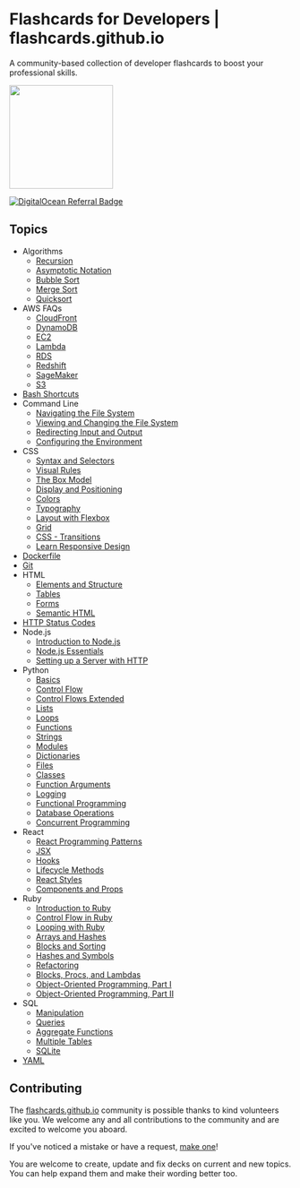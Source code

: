 # Flashcards for Developers | flashcards.github.io

A community-based collection of developer flashcards to boost your professional skills.

<a href="https://flashcards.io" target="_blank"><img width="185" src="https://flashcardsio.s3.us-east-2.amazonaws.com/assets/sponsored.png"></a>

<a href="https://www.digitalocean.com/?refcode=6f109bebd85a&utm_campaign=Referral_Invite&utm_medium=Referral_Program&utm_source=badge"><img src="https://web-platforms.sfo2.cdn.digitaloceanspaces.com/WWW/Badge%201.svg" alt="DigitalOcean Referral Badge" /></a>

## Topics

- Algorithms
  - [Recursion](https://flashcards.io/app/?url=https://www.codecademy.com/learn/fscj-22-algorithms/modules/wdcp-22-recursion-d930f071-374e-444b-b8d1-f6229c2c3735/cheatsheet)
  - [Asymptotic Notation](https://flashcards.io/app/?url=https://www.codecademy.com/learn/fscj-22-algorithms/modules/wdcp-22-asymptotic-notation-955d9102-9539-4c54-a9ba-855b94dc9a17/cheatsheet)
  - [Bubble Sort](https://flashcards.io/app/?url=https://www.codecademy.com/learn/fscj-22-algorithms/modules/wdcp-22-bubble-sort-d5360ece-398e-41ba-9747-92907fee92e0/cheatsheet)
  - [Merge Sort](https://flashcards.io/app/?url=https://www.codecademy.com/learn/fscj-22-algorithms/modules/wdcp-22-merge-sort-8c032673-eb72-45a9-9ec9-99db73aa5f8d/cheatsheet)
  - [Quicksort](https://flashcards.io/app/?url=https://www.codecademy.com/learn/fscj-22-algorithms/modules/wdcp-22-quicksort-36491b24-c957-4536-9d1e-5651678a0d19/cheatsheet)
- AWS FAQs
  - [CloudFront](https://flashcards.io/app/?url=https://aws.amazon.com/cloudfront/faqs/)
  - [DynamoDB](https://flashcards.io/app/?url=https://aws.amazon.com/dynamodb/faqs/)
  - [EC2](https://flashcards.io/app/?url=https://aws.amazon.com/ec2/faqs/)
  - [Lambda](https://flashcards.io/app/?url=https://aws.amazon.com/lambda/faqs/)
  - [RDS](https://flashcards.io/app/?url=https://aws.amazon.com/rds/faqs/)
  - [Redshift](https://flashcards.io/app/?url=https://aws.amazon.com/redshift/faqs/)
  - [SageMaker](https://flashcards.io/app/?url=https://aws.amazon.com/sagemaker/faqs/)
  - [S3](https://flashcards.io/app/?url=https://aws.amazon.com/s3/faqs/)
- [Bash Shortcuts](https://flashcards.io/app/?url=https://kapeli.com/cheat_sheets/Bash_Shortcuts.docset/Contents/Resources/Documents/index)
- Command Line
  - [Navigating the File System](https://flashcards.io/app/?url=https://www.codecademy.com/learn/seds-learn-the-command-line/modules/seds-learn-the-command-line-navigation/cheatsheet)
  - [Viewing and Changing the File System](https://flashcards.io/app/?url=https://www.codecademy.com/learn/seds-learn-the-command-line/modules/seds-learn-the-command-line-manipulation/cheatsheet)
  - [Redirecting Input and Output](https://flashcards.io/app/?url=https://www.codecademy.com/learn/seds-learn-the-command-line/modules/seds-learn-the-command-line-redirection/cheatsheet)
  - [Configuring the Environment](https://flashcards.io/app/?url=https://www.codecademy.com/learn/seds-learn-the-command-line/modules/seds-learn-the-command-line-environment/cheatsheet)
- CSS
  - [Syntax and Selectors](https://flashcards.io/app/?url=https://www.codecademy.com/learn/learn-css/modules/syntax-and-selectors/cheatsheet)
  - [Visual Rules](https://flashcards.io/app/?url=https://www.codecademy.com/learn/learn-css/modules/learn-css-selectors-visual-rules/cheatsheet)
  - [The Box Model](https://flashcards.io/app/?url=https://www.codecademy.com/learn/learn-css/modules/learn-css-box-model/cheatsheet)
  - [Display and Positioning](https://flashcards.io/app/?url=https://www.codecademy.com/learn/learn-css/modules/learn-css-display-positioning/cheatsheet)
  - [Colors](https://flashcards.io/app/?url=https://www.codecademy.com/learn/learn-css/modules/learn-css-colors/cheatsheet)
  - [Typography](https://flashcards.io/app/?url=https://www.codecademy.com/learn/learn-css/modules/learn-css-typography/cheatsheet)
  - [Layout with Flexbox](https://flashcards.io/app/?url=https://www.codecademy.com/learn/learn-intermediate-css/modules/layout-with-flexbox/cheatsheet)
  - [Grid](https://flashcards.io/app/?url=https://www.codecademy.com/learn/learn-intermediate-css/modules/learn-css-grid/cheatsheet)
  - [CSS - Transitions](https://flashcards.io/app/?url=https://www.codecademy.com/learn/learn-intermediate-css/modules/css-transitions/cheatsheet)
  - [Learn Responsive Design](https://flashcards.io/app/?url=https://www.codecademy.com/learn/learn-intermediate-css/modules/learn-responsive-design-module/cheatsheet)
- [Dockerfile](https://flashcards.io/app/?url=https://kapeli.com/cheat_sheets/Dockerfile.docset/Contents/Resources/Documents/index)
- [Git](https://flashcards.io/app/?url=https://kapeli.com/cheat_sheets/Git.docset/Contents/Resources/Documents/index)
- HTML
  - [Elements and Structure](https://flashcards.io/app/?url=https://www.codecademy.com/learn/learn-html/modules/learn-html-elements/cheatsheet)
  - [Tables](https://flashcards.io/app/?url=https://www.codecademy.com/learn/learn-html/modules/learn-html-tables/cheatsheet)
  - [Forms](https://flashcards.io/app/?url=https://www.codecademy.com/learn/learn-html/modules/learn-html-forms/cheatsheet)
  - [Semantic HTML](https://flashcards.io/app/?url=https://www.codecademy.com/learn/learn-html/modules/learn-semantic-html/cheatsheet)
- [HTTP Status Codes](https://flashcards.io/app/?url=https://kapeli.com/cheat_sheets/HTTP_Status_Codes.docset/Contents/Resources/Documents/index)
- Node.js
  - [Introduction to Node.js](https://flashcards.io/app/?url=https://www.codecademy.com/learn/learn-node-js/modules/intro-to-node-js/cheatsheet)
  - [Node.js Essentials](https://flashcards.io/app/?url=https://www.codecademy.com/learn/learn-node-js/modules/node-js-essentials/cheatsheet)
  - [Setting up a Server with HTTP](https://flashcards.io/app/?url=https://www.codecademy.com/learn/learn-node-js/modules/setting-up-a-server-with-http/cheatsheet)
- Python
  - [Basics](https://flashcards.io/app/?url=https://www.codecademy.com/learn/learn-python-3/modules/learn-python3-hello-world/cheatsheet)
  - [Control Flow](https://flashcards.io/app/?url=https://www.codecademy.com/learn/learn-python-3/modules/learn-python3-control-flow/cheatsheet)
  - [Control Flows Extended](https://flashcards.io/app/?url=https://www.codecademy.com/learn/learn-python-3/modules/cspath-code-challenges/cheatsheet)
  - [Lists](https://flashcards.io/app/?url=https://www.codecademy.com/learn/learn-python-3/modules/learn-python3-lists/cheatsheet)
  - [Loops](https://flashcards.io/app/?url=https://www.codecademy.com/learn/learn-python-3/modules/learn-python3-loops/cheatsheet)
  - [Functions](https://flashcards.io/app/?url=https://www.codecademy.com/learn/learn-python-3/modules/learn-python3-functions/cheatsheet)
  - [Strings](https://flashcards.io/app/?url=https://www.codecademy.com/learn/learn-python-3/modules/learn-python3-strings/cheatsheet)
  - [Modules](https://flashcards.io/app/?url=https://www.codecademy.com/learn/learn-python-3/modules/learn-python3-modules/cheatsheet)
  - [Dictionaries](https://flashcards.io/app/?url=https://www.codecademy.com/learn/learn-python-3/modules/learn-python3-dictionaries/cheatsheet)
  - [Files](https://flashcards.io/app/?url=https://www.codecademy.com/learn/learn-python-3/modules/learn-python3-files/cheatsheet)
  - [Classes](https://flashcards.io/app/?url=https://www.codecademy.com/learn/learn-python-3/modules/learn-python3-classes/cheatsheet)
  - [Function Arguments](https://flashcards.io/app/?url=https://www.codecademy.com/learn/learn-intermediate-python-3/modules/int-python-function-arguments/cheatsheet)
  - [Logging](https://flashcards.io/app/?url=https://www.codecademy.com/learn/learn-advanced-python/modules/logging/cheatsheet)
  - [Functional Programming](https://flashcards.io/app/?url=https://www.codecademy.com/learn/learn-advanced-python/modules/functional-programming/cheatsheet)
  - [Database Operations](https://flashcards.io/app/?url=https://www.codecademy.com/learn/learn-advanced-python/modules/functional-programming/cheatsheet)
  - [Concurrent Programming](https://flashcards.io/app/?url=https://www.codecademy.com/learn/learn-advanced-python/modules/concurrent-programming/cheatsheet)
- React
  - [React Programming Patterns](https://flashcards.io/app/?url=https://www.codecademy.com/learn/learn-react-state-management/modules/learn-react-stateless-inherit-stateful/cheatsheet)
  - [JSX](https://flashcards.io/app/?url=https://www.codecademy.com/learn/learn-react-introduction/modules/react-101-jsx-u/cheatsheet)
  - [Hooks](https://flashcards.io/app/?url=https://www.codecademy.com/learn/learn-react-hooks/modules/learn-react-hooks/cheatsheet)
  - [Lifecycle Methods](https://flashcards.io/app/?url=https://www.codecademy.com/learn/learn-react-lifecycle-methods/modules/learn-react-lifecycle-methods/cheatsheet)
  - [React Styles](https://flashcards.io/app/?url=https://www.codecademy.com/learn/learn-react-additional-basics/modules/react-styles/cheatsheet)
  - [Components and Props](https://flashcards.io/app/?url=https://www.codecademy.com/learn/fscp-react-part-ii/modules/fecp-components-and-props/cheatsheet)
- Ruby
  - [Introduction to Ruby](https://flashcards.io/app/?url=https://www.codecademy.com/learn/learn-ruby/modules/learn-ruby-introduction-to-ruby-u/cheatsheet)
  - [Control Flow in Ruby](https://flashcards.io/app/?url=https://www.codecademy.com/learn/learn-ruby/modules/learn-ruby-control-flow-in-ruby-u/cheatsheet)
  - [Looping with Ruby](https://flashcards.io/app/?url=https://www.codecademy.com/learn/learn-ruby/modules/learn-ruby-looping-with-ruby-u/cheatsheet)
  - [Arrays and Hashes](https://flashcards.io/app/?url=https://www.codecademy.com/learn/learn-ruby/modules/learn-ruby-arrays-and-hashes-u/cheatsheet)
  - [Blocks and Sorting](https://flashcards.io/app/?url=https://www.codecademy.com/learn/learn-ruby/modules/learn-ruby-blocks-and-sorting-u/cheatsheet)
  - [Hashes and Symbols](https://flashcards.io/app/?url=https://www.codecademy.com/learn/learn-ruby/modules/learn-ruby-hashes-and-symbols-u/cheatsheet)
  - [Refactoring](https://flashcards.io/app/?url=https://www.codecademy.com/learn/learn-ruby/modules/learn-ruby-refactoring-u/cheatsheet)
  - [Blocks, Procs, and Lambdas](https://flashcards.io/app/?url=https://www.codecademy.com/learn/learn-ruby/modules/learn-ruby-blocks-procs-and-lambdas-u/cheatsheet)
  - [Object-Oriented Programming, Part I](https://flashcards.io/app/?url=https://www.codecademy.com/learn/learn-ruby/modules/learn-ruby-object-oriented-programming-part-i-u/cheatsheet)
  - [Object-Oriented Programming, Part II](https://flashcards.io/app/?url=https://www.codecademy.com/learn/learn-ruby/modules/learn-ruby-object-oriented-programming-part-ii-u/cheatsheet)
- SQL
  - [Manipulation](https://flashcards.io/app/?url=https://www.codecademy.com/learn/learn-sql/modules/learn-sql-manipulation/cheatsheet)
  - [Queries](https://flashcards.io/app/?url=https://www.codecademy.com/learn/learn-sql/modules/learn-sql-queries/cheatsheet)
  - [Aggregate Functions](https://flashcards.io/app/?url=https://www.codecademy.com/learn/learn-sql/modules/learn-sql-aggregate-functions/cheatsheet)
  - [Multiple Tables](https://flashcards.io/app/?url=https://www.codecademy.com/learn/learn-sql/modules/learn-sql-multiple-tables/cheatsheet)
  - [SQLite](https://flashcards.io/app/?url=https://kapeli.com/cheat_sheets/SQLite.docset/Contents/Resources/Documents/index)
- [YAML](https://flashcards.io/app/?url=https://kapeli.com/cheat_sheets/YAML.docset/Contents/Resources/Documents/index)

## Contributing

The [flashcards.github.io](https://flashcards.github.io/) community is possible thanks to kind volunteers like you. We welcome any and all contributions to the community and are excited to welcome you aboard.

If you've noticed a mistake or have a request, [make one](https://github.com/flashcards/flashcards.github.io/issues/new)!

You are welcome to create, update and fix decks on current and new topics. You can help expand them and make their wording better too.
